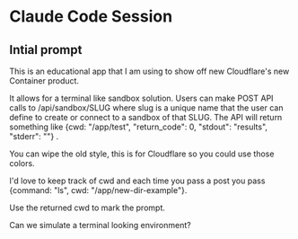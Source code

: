 # Claude Code Session


## Intial prompt

This is an educational app that I am using to show off new Cloudflare's new Container product.

It allows for a terminal like sandbox solution.
Users can make POST API calls to /api/sandbox/SLUG where slug is a unique name that the user can define to create or connect to a sandbox of that SLUG. The API will return something like {cwd: "/app/test", "return_code": 0, "stdout": "results", "stderr": ""} . 

You can wipe the old style, this is for Cloudflare so you could use those colors. 

I'd love to keep track of cwd and each time you pass a post you pass {command: "ls", cwd: "/app/new-dir-example"}. 

Use the returned cwd to mark the prompt. 

Can we simulate a terminal looking environment? 